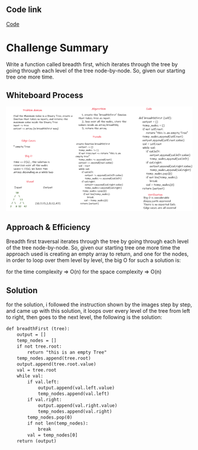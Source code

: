 ## Code link

[Code](breadthfirst/breadth_first.py)

# Challenge Summary
Write a function called breadth first, which iterates through the tree by going through each level of the tree node-by-node. So, given our starting tree one more time.

## Whiteboard Process
![d](resources/cc17.png)

## Approach & Efficiency

Breadth first traversal iterates through the tree by going through each level of the tree node-by-node. So, given our starting tree one more time
the approach used is creating an empty array to return, and one for the nodes, in order to loop over them level by level, the big O for such a solution is:

for the time complexity => O(n)
for the space complexity => O(n)

## Solution

for the solution, i followed the instruction shown by the images step by step, and came up with this solution, it loops over every level of the tree from left to right, then goes to the next level, the following is the solution:

```
def breadthFirst (tree):    
    output = []
    temp_nodes = []
    if not tree.root:
        return "this is an empty Tree"
    temp_nodes.append(tree.root)
    output.append(tree.root.value)
    val = tree.root
    while val:
        if val.left:
            output.append(val.left.value)
            temp_nodes.append(val.left)
        if val.right:
            output.append(val.right.value)
            temp_nodes.append(val.right)
        temp_nodes.pop(0)
        if not len(temp_nodes):
            break
        val = temp_nodes[0]
    return (output)
```
